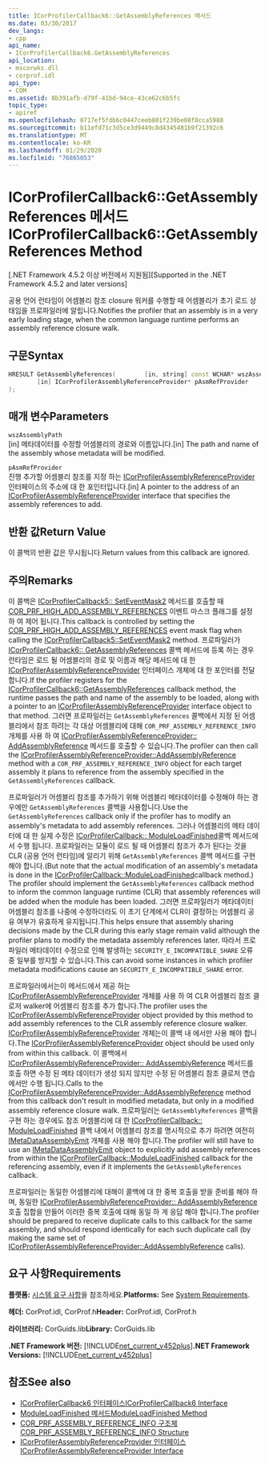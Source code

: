 ```yaml
---
title: ICorProfilerCallback6::GetAssemblyReferences 메서드
ms.date: 03/30/2017
dev_langs:
- cpp
api_name:
- ICorProfilerCallback6.GetAssemblyReferences
api_location:
- mscorwks.dll
- corprof.idl
api_type:
- COM
ms.assetid: 8b391afb-d79f-41bd-94ce-43ce62c6b5fc
topic_type:
- apiref
ms.openlocfilehash: 0717ef5fdb6c0447ceeb801f239be08f8cca5988
ms.sourcegitcommit: b11efd71c3d5ce3d9449c8d4345481b9f21392c6
ms.translationtype: MT
ms.contentlocale: ko-KR
ms.lasthandoff: 01/29/2020
ms.locfileid: "76865053"
---
```

# <a name="icorprofilercallback6getassemblyreferences-method"></a><span data-ttu-id="28151-102">ICorProfilerCallback6::GetAssemblyReferences 메서드</span><span class="sxs-lookup"><span data-stu-id="28151-102">ICorProfilerCallback6::GetAssemblyReferences Method</span></span>
<span data-ttu-id="28151-103">[.NET Framework 4.5.2 이상 버전에서 지원됨]</span><span class="sxs-lookup"><span data-stu-id="28151-103">[Supported in the .NET Framework 4.5.2 and later versions]</span></span>  
  
 <span data-ttu-id="28151-104">공용 언어 런타임이 어셈블리 참조 closure 워커를 수행할 때 어셈블리가 초기 로드 상태임을 프로파일러에 알립니다.</span><span class="sxs-lookup"><span data-stu-id="28151-104">Notifies the profiler that an assembly is in a very early loading stage, when the common language runtime performs an assembly reference closure walk.</span></span>  
  
## <a name="syntax"></a><span data-ttu-id="28151-105">구문</span><span class="sxs-lookup"><span data-stu-id="28151-105">Syntax</span></span>  
  
```cpp
HRESULT GetAssemblyReferences(        [in, string] const WCHAR* wszAssemblyPath,  
        [in] ICorProfilerAssemblyReferenceProvider* pAsmRefProvider  
);  
```  
  
## <a name="parameters"></a><span data-ttu-id="28151-106">매개 변수</span><span class="sxs-lookup"><span data-stu-id="28151-106">Parameters</span></span>  
 `wszAssemblyPath`  
 <span data-ttu-id="28151-107">[in] 메타데이터를 수정할 어셈블리의 경로와 이름입니다.</span><span class="sxs-lookup"><span data-stu-id="28151-107">[in] The path and name of the assembly whose metadata will be modified.</span></span>  
  
 `pAsmRefProvider`  
 <span data-ttu-id="28151-108">진행 추가할 어셈블리 참조를 지정 하는 [ICorProfilerAssemblyReferenceProvider](icorprofilerassemblyreferenceprovider-interface.md) 인터페이스의 주소에 대 한 포인터입니다.</span><span class="sxs-lookup"><span data-stu-id="28151-108">[in] A pointer to the address of an [ICorProfilerAssemblyReferenceProvider](icorprofilerassemblyreferenceprovider-interface.md) interface that specifies the assembly references to add.</span></span>  
  
## <a name="return-value"></a><span data-ttu-id="28151-109">반환 값</span><span class="sxs-lookup"><span data-stu-id="28151-109">Return Value</span></span>  
 <span data-ttu-id="28151-110">이 콜백의 반환 값은 무시됩니다.</span><span class="sxs-lookup"><span data-stu-id="28151-110">Return values from this callback are ignored.</span></span>  
  
## <a name="remarks"></a><span data-ttu-id="28151-111">주의</span><span class="sxs-lookup"><span data-stu-id="28151-111">Remarks</span></span>  
 <span data-ttu-id="28151-112">이 콜백은 [ICorProfilerCallback5:: SetEventMask2](icorprofilerinfo5-seteventmask2-method.md) 메서드를 호출할 때 [COR_PRF_HIGH_ADD_ASSEMBLY_REFERENCES](cor-prf-high-monitor-enumeration.md) 이벤트 마스크 플래그를 설정 하 여 제어 됩니다.</span><span class="sxs-lookup"><span data-stu-id="28151-112">This callback is controlled by setting the [COR_PRF_HIGH_ADD_ASSEMBLY_REFERENCES](cor-prf-high-monitor-enumeration.md) event mask flag when calling the [ICorProfilerCallback5::SetEventMask2](icorprofilerinfo5-seteventmask2-method.md) method.</span></span> <span data-ttu-id="28151-113">프로파일러가 [ICorProfilerCallback6:: GetAssemblyReferences](icorprofilercallback6-getassemblyreferences-method.md) 콜백 메서드에 등록 하는 경우 런타임은 로드 될 어셈블리의 경로 및 이름과 해당 메서드에 대 한 [ICorProfilerAssemblyReferenceProvider](icorprofilerassemblyreferenceprovider-interface.md) 인터페이스 개체에 대 한 포인터를 전달 합니다.</span><span class="sxs-lookup"><span data-stu-id="28151-113">If the profiler registers for the [ICorProfilerCallback6::GetAssemblyReferences](icorprofilercallback6-getassemblyreferences-method.md) callback method, the runtime passes the path and name of the assembly to be loaded, along with a pointer to an [ICorProfilerAssemblyReferenceProvider](icorprofilerassemblyreferenceprovider-interface.md) interface object to that method.</span></span> <span data-ttu-id="28151-114">그러면 프로파일러는 `GetAssemblyReferences` 콜백에서 지정 된 어셈블리에서 참조 하려는 각 대상 어셈블리에 대해 `COR_PRF_ASSEMBLY_REFERENCE_INFO` 개체를 사용 하 여 [ICorProfilerAssemblyReferenceProvider:: AddAssemblyReference](icorprofilerassemblyreferenceprovider-addassemblyreference-method.md) 메서드를 호출할 수 있습니다.</span><span class="sxs-lookup"><span data-stu-id="28151-114">The profiler can then call the [ICorProfilerAssemblyReferenceProvider::AddAssemblyReference](icorprofilerassemblyreferenceprovider-addassemblyreference-method.md) method with a `COR_PRF_ASSEMBLY_REFERENCE_INFO` object for each target assembly it plans to reference from the assembly specified in the `GetAssemblyReferences` callback.</span></span>  
  
 <span data-ttu-id="28151-115">프로파일러가 어셈블리 참조를 추가하기 위해 어셈블리 메타데이터를 수정해야 하는 경우에만 `GetAssemblyReferences` 콜백을 사용합니다.</span><span class="sxs-lookup"><span data-stu-id="28151-115">Use the `GetAssemblyReferences` callback only if the profiler has to modify an assembly's metadata to add assembly references.</span></span> <span data-ttu-id="28151-116">그러나 어셈블리의 메타 데이터에 대 한 실제 수정은 [ICorProfilerCallback:: ModuleLoadFinished](icorprofilercallback-moduleloadfinished-method.md)콜백 메서드에서 수행 됩니다. 프로파일러는 모듈이 로드 될 때 어셈블리 참조가 추가 된다는 것을 CLR (공용 언어 런타임)에 알리기 위해 `GetAssemblyReferences` 콜백 메서드를 구현 해야 합니다.</span><span class="sxs-lookup"><span data-stu-id="28151-116">(But note that the actual modification of an assembly's metadata is done in the [ICorProfilerCallback::ModuleLoadFinished](icorprofilercallback-moduleloadfinished-method.md)callback method.) The profiler should implement the `GetAssemblyReferences` callback method to inform the common language runtime (CLR) that assembly references will be added when the module has been loaded.</span></span>  <span data-ttu-id="28151-117">그러면 프로파일러가 메타데이터 어셈블리 참조를 나중에 수정하더라도 이 초기 단계에서 CLR이 결정하는 어셈블리 공유 여부가 유효하게 유지됩니다.</span><span class="sxs-lookup"><span data-stu-id="28151-117">This helps ensure that assembly sharing decisions made by the CLR during this early stage remain valid although the profiler plans to modify the metadata assembly references later.</span></span>  <span data-ttu-id="28151-118">따라서 프로파일러 메타데이터 수정으로 인해 발생하는 `SECURITY_E_INCOMPATIBLE_SHARE` 오류 중 일부를 방지할 수 있습니다.</span><span class="sxs-lookup"><span data-stu-id="28151-118">This can avoid some instances in which profiler metadata modifications cause an `SECURITY_E_INCOMPATIBLE_SHARE` error.</span></span>  
  
 <span data-ttu-id="28151-119">프로파일러에서는이 메서드에서 제공 하는 [ICorProfilerAssemblyReferenceProvider](icorprofilerassemblyreferenceprovider-interface.md) 개체를 사용 하 여 CLR 어셈블리 참조 클로저 walker에 어셈블리 참조를 추가 합니다.</span><span class="sxs-lookup"><span data-stu-id="28151-119">The profiler uses the [ICorProfilerAssemblyReferenceProvider](icorprofilerassemblyreferenceprovider-interface.md) object provided by this method to add assembly references to the CLR assembly reference closure walker.</span></span>  <span data-ttu-id="28151-120">[ICorProfilerAssemblyReferenceProvider](icorprofilerassemblyreferenceprovider-interface.md) 개체는이 콜백 내 에서만 사용 해야 합니다.</span><span class="sxs-lookup"><span data-stu-id="28151-120">The [ICorProfilerAssemblyReferenceProvider](icorprofilerassemblyreferenceprovider-interface.md) object should be used only from within this callback.</span></span> <span data-ttu-id="28151-121">이 콜백에서 [ICorProfilerAssemblyReferenceProvider:: AddAssemblyReference](icorprofilerassemblyreferenceprovider-addassemblyreference-method.md) 메서드를 호출 하면 수정 된 메타 데이터가 생성 되지 않지만 수정 된 어셈블리 참조 클로저 연습 에서만 수행 됩니다.</span><span class="sxs-lookup"><span data-stu-id="28151-121">Calls to the [ICorProfilerAssemblyReferenceProvider::AddAssemblyReference](icorprofilerassemblyreferenceprovider-addassemblyreference-method.md) method from this callback don't result in modified metadata, but only in a modified assembly reference closure walk.</span></span> <span data-ttu-id="28151-122">프로파일러는 `GetAssemblyReferences` 콜백을 구현 하는 경우에도 참조 어셈블리에 대 한 [ICorProfilerCallback:: ModuleLoadFinished](icorprofilercallback-moduleloadfinished-method.md) 콜백 내에서 어셈블리 참조를 명시적으로 추가 하려면 여전히 [IMetaDataAssemblyEmit](../../../../docs/framework/unmanaged-api/metadata/imetadataassemblyemit-interface.md) 개체를 사용 해야 합니다.</span><span class="sxs-lookup"><span data-stu-id="28151-122">The profiler will still have to use an [IMetaDataAssemblyEmit](../../../../docs/framework/unmanaged-api/metadata/imetadataassemblyemit-interface.md) object to explicitly add assembly references from within the [ICorProfilerCallback::ModuleLoadFinished](icorprofilercallback-moduleloadfinished-method.md) callback for the referencing assembly, even if it implements the `GetAssemblyReferences` callback.</span></span>  
  
 <span data-ttu-id="28151-123">프로파일러는 동일한 어셈블리에 대해이 콜백에 대 한 중복 호출을 받을 준비를 해야 하며, 동일한 [ICorProfilerAssemblyReferenceProvider:: AddAssemblyReference](icorprofilerassemblyreferenceprovider-addassemblyreference-method.md) 호출 집합을 만들어 이러한 중복 호출에 대해 동일 하 게 응답 해야 합니다.</span><span class="sxs-lookup"><span data-stu-id="28151-123">The profiler should be prepared to receive duplicate calls to this callback for the same assembly, and should respond identically for each such duplicate call (by making the same set of [ICorProfilerAssemblyReferenceProvider::AddAssemblyReference](icorprofilerassemblyreferenceprovider-addassemblyreference-method.md) calls).</span></span>  
  
## <a name="requirements"></a><span data-ttu-id="28151-124">요구 사항</span><span class="sxs-lookup"><span data-stu-id="28151-124">Requirements</span></span>  
 <span data-ttu-id="28151-125">**플랫폼:** [시스템 요구 사항](../../../../docs/framework/get-started/system-requirements.md)을 참조하세요.</span><span class="sxs-lookup"><span data-stu-id="28151-125">**Platforms:** See [System Requirements](../../../../docs/framework/get-started/system-requirements.md).</span></span>  
  
 <span data-ttu-id="28151-126">**헤더:** CorProf.idl, CorProf.h</span><span class="sxs-lookup"><span data-stu-id="28151-126">**Header:** CorProf.idl, CorProf.h</span></span>  
  
 <span data-ttu-id="28151-127">**라이브러리:** CorGuids.lib</span><span class="sxs-lookup"><span data-stu-id="28151-127">**Library:** CorGuids.lib</span></span>  
  
 <span data-ttu-id="28151-128">**.NET Framework 버전:** [!INCLUDE[net_current_v452plus](../../../../includes/net-current-v452plus-md.md)]</span><span class="sxs-lookup"><span data-stu-id="28151-128">**.NET Framework Versions:** [!INCLUDE[net_current_v452plus](../../../../includes/net-current-v452plus-md.md)]</span></span>  
  
## <a name="see-also"></a><span data-ttu-id="28151-129">참조</span><span class="sxs-lookup"><span data-stu-id="28151-129">See also</span></span>

- [<span data-ttu-id="28151-130">ICorProfilerCallback6 인터페이스</span><span class="sxs-lookup"><span data-stu-id="28151-130">ICorProfilerCallback6 Interface</span></span>](icorprofilercallback6-interface.md)
- [<span data-ttu-id="28151-131">ModuleLoadFinished 메서드</span><span class="sxs-lookup"><span data-stu-id="28151-131">ModuleLoadFinished Method</span></span>](icorprofilercallback-moduleloadfinished-method.md)
- [<span data-ttu-id="28151-132">COR_PRF_ASSEMBLY_REFERENCE_INFO 구조체</span><span class="sxs-lookup"><span data-stu-id="28151-132">COR_PRF_ASSEMBLY_REFERENCE_INFO Structure</span></span>](cor-prf-assembly-reference-info-structure.md)
- [<span data-ttu-id="28151-133">ICorProfilerAssemblyReferenceProvider 인터페이스</span><span class="sxs-lookup"><span data-stu-id="28151-133">ICorProfilerAssemblyReferenceProvider Interface</span></span>](icorprofilerassemblyreferenceprovider-interface.md)
